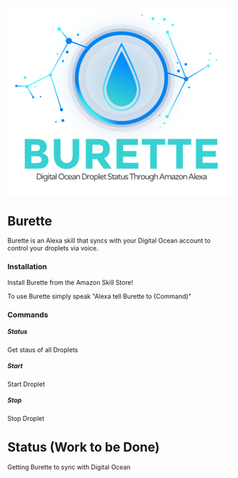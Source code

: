 <p align="center"><img src="https://raw.githubusercontent.com/zurWiesn/Burette/master/dist/Mk4.png" /> </p>

# Burette

Burette is an Alexa skill that syncs with your Digital Ocean account to control your droplets via voice.

### Installation
Install Burette from the Amazon Skill Store!

To use Burette simply speak "Alexa tell Burette to (Command)"

### Commands

##### Status
Get staus of all Droplets

##### Start
Start Droplet

##### Stop
Stop Droplet

# Status (Work to be Done)
Getting Burette to sync with Digital Ocean
